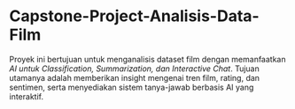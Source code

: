 # Capstone-Project-Analisis-Data-Film
Proyek ini bertujuan untuk menganalisis dataset film dengan memanfaatkan *AI untuk Classification, Summarization, dan Interactive Chat*.   Tujuan utamanya adalah memberikan insight mengenai tren film, rating, dan sentimen, serta menyediakan sistem tanya-jawab berbasis AI yang interaktif.
